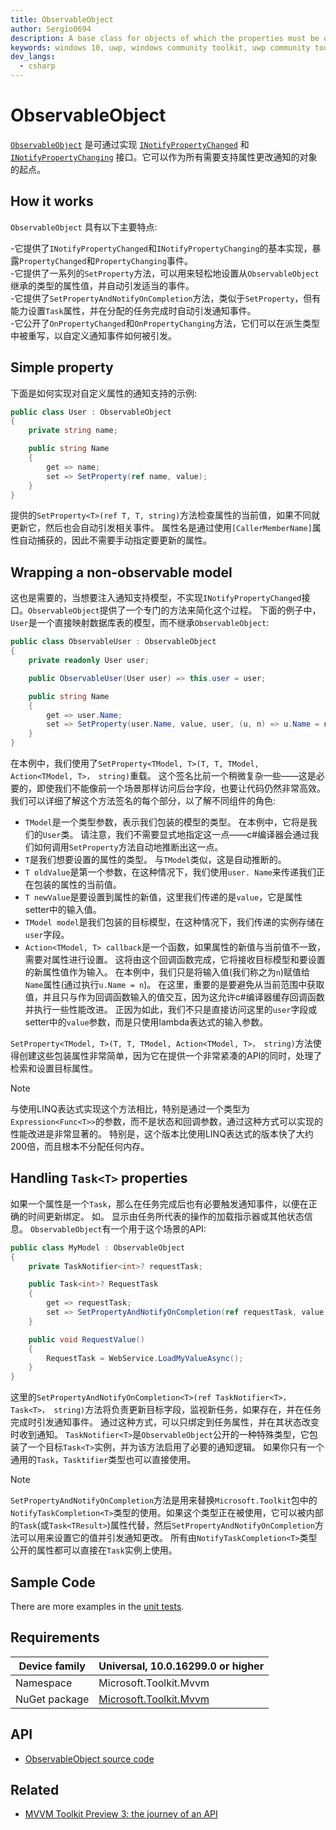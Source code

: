 ```yaml
---
title: ObservableObject
author: Sergio0694
description: A base class for objects of which the properties must be observable
keywords: windows 10, uwp, windows community toolkit, uwp community toolkit, uwp toolkit, mvvm, componentmodel, property changed, notification, binding, net core, net standard
dev_langs:
  - csharp
---
```


# ObservableObject

[`ObservableObject`](https://docs.microsoft.com/dotnet/api/microsoft.toolkit.mvvm.componentmodel.ObservableObject) 是可通过实现 [`INotifyPropertyChanged`](https://docs.microsoft.com/dotnet/api/system.componentmodel.inotifypropertychanged) 和 [`INotifyPropertyChanging`](https://docs.microsoft.com/dotnet/api/system.componentmodel.inotifypropertychanging) 接口。它可以作为所有需要支持属性更改通知的对象的起点。

## How it works

`ObservableObject` 具有以下主要特点:

-它提供了`INotifyPropertyChanged`和`INotifyPropertyChanging`的基本实现，暴露`PropertyChanged`和`PropertyChanging`事件。  
-它提供了一系列的`SetProperty`方法，可以用来轻松地设置从`ObservableObject`继承的类型的属性值，并自动引发适当的事件。  
-它提供了`SetPropertyAndNotifyOnCompletion`方法，类似于`SetProperty`，但有能力设置`Task`属性，并在分配的任务完成时自动引发通知事件。  
-它公开了`OnPropertyChanged`和`OnPropertyChanging`方法，它们可以在派生类型中被重写，以自定义通知事件如何被引发。

## Simple property

下面是如何实现对自定义属性的通知支持的示例:

```csharp
public class User : ObservableObject
{
    private string name;

    public string Name
    {
        get => name;
        set => SetProperty(ref name, value);
    }
}
```

提供的`SetProperty<T>(ref T, T, string)`方法检查属性的当前值，如果不同就更新它，然后也会自动引发相关事件。 属性名是通过使用`[CallerMemberName]`属性自动捕获的，因此不需要手动指定要更新的属性。

## Wrapping a non-observable model

这也是需要的，当想要注入通知支持模型，不实现`INotifyPropertyChanged`接口。`ObservableObject`提供了一个专门的方法来简化这个过程。 下面的例子中，`User`是一个直接映射数据库表的模型，而不继承`ObservableObject`:

```csharp
public class ObservableUser : ObservableObject
{
    private readonly User user;

    public ObservableUser(User user) => this.user = user;

    public string Name
    {
        get => user.Name;
        set => SetProperty(user.Name, value, user, (u, n) => u.Name = n);
    }
}
```

在本例中，我们使用了`SetProperty<TModel, T>(T, T, TModel, Action<TModel, T>， string)`重载。 这个签名比前一个稍微复杂一些——这是必要的，即使我们不能像前一个场景那样访问后台字段，也要让代码仍然非常高效。 我们可以详细了解这个方法签名的每个部分，以了解不同组件的角色:  

- ` TModel `是一个类型参数，表示我们包装的模型的类型。 在本例中，它将是我们的` User `类。 请注意，我们不需要显式地指定这一点——c#编译器会通过我们如何调用` SetProperty `方法自动地推断出这一点。  
- `T`是我们想要设置的属性的类型。 与` TModel `类似，这是自动推断的。  
- ` T oldValue `是第一个参数，在这种情况下，我们使用` user. Name `来传递我们正在包装的属性的当前值。  
- ` T newValue `是要设置到属性的新值，这里我们传递的是` value `，它是属性setter中的输入值。  
- `TModel model`是我们包装的目标模型，在这种情况下，我们传递的实例存储在`user`字段。  
- ` Action<TModel, T> callback `是一个函数，如果属性的新值与当前值不一致，需要对属性进行设置。 这将由这个回调函数完成，它将接收目标模型和要设置的新属性值作为输入。 在本例中，我们只是将输入值(我们称之为`n`)赋值给` Name `属性(通过执行`u.Name = n`)。 在这里，重要的是要避免从当前范围中获取值，并且只与作为回调函数输入的值交互，因为这允许c#编译器缓存回调函数并执行一些性能改进。 正因为如此，我们不只是直接访问这里的` user `字段或setter中的`value`参数，而是只使用lambda表达式的输入参数。  

`SetProperty<TModel, T>(T, T, TModel, Action<TModel, T>， string)`方法使得创建这些包装属性非常简单，因为它在提供一个非常紧凑的API的同时，处理了检索和设置目标属性。  

> [!NOTE]
> 与使用LINQ表达式实现这个方法相比，特别是通过一个类型为` Expression<Func<T>> `的参数，而不是状态和回调参数，通过这种方式可以实现的性能改进是非常显著的。 特别是，这个版本比使用LINQ表达式的版本快了大约200倍，而且根本不分配任何内存。  

## Handling `Task<T>` properties

如果一个属性是一个`Task`，那么在任务完成后也有必要触发通知事件，以便在正确的时间更新绑定。 如。 显示由任务所代表的操作的加载指示器或其他状态信息。 `ObservableObject`有一个用于这个场景的API:

```csharp
public class MyModel : ObservableObject
{
    private TaskNotifier<int>? requestTask;

    public Task<int>? RequestTask
    {
        get => requestTask;
        set => SetPropertyAndNotifyOnCompletion(ref requestTask, value);
    }

    public void RequestValue()
    {
        RequestTask = WebService.LoadMyValueAsync();
    }
}
```

这里的`SetPropertyAndNotifyOnCompletion<T>(ref TaskNotifier<T>， Task<T>， string)`方法将负责更新目标字段，监视新任务，如果存在，并在任务完成时引发通知事件。 通过这种方式，可以只绑定到任务属性，并在其状态改变时收到通知。 `TaskNotifier<T>`是`ObservableObject`公开的一种特殊类型，它包装了一个目标`Task<T>`实例，并为该方法启用了必要的通知逻辑。 如果你只有一个通用的`Task`，`Tasktifier`类型也可以直接使用。

> [!NOTE]
> `SetPropertyAndNotifyOnCompletion`方法是用来替换`Microsoft.Toolkit`包中的`NotifyTaskCompletion<T>`类型的使用。如果这个类型正在被使用，它可以被内部的`Task`(或`Task<TResult>`)属性代替，然后`SetPropertyAndNotifyOnCompletion`方法可以用来设置它的值并引发通知更改。 所有由`NotifyTaskCompletion<T>`类型公开的属性都可以直接在`Task`实例上使用。

## Sample Code

There are more examples in the [unit tests](https://github.com/Microsoft/WindowsCommunityToolkit//blob/master/UnitTests/UnitTests.Shared/Mvvm).

## Requirements

| Device family | Universal, 10.0.16299.0 or higher |
| --- | --- |
| Namespace | Microsoft.Toolkit.Mvvm |
| NuGet package | [Microsoft.Toolkit.Mvvm](https://www.nuget.org/packages/Microsoft.Toolkit.Mvvm/) |

## API

* [ObservableObject source code](https://github.com/Microsoft/WindowsCommunityToolkit//blob/master/Microsoft.Toolkit.Mvvm/ComponentModel/ObservableObject.cs)

## Related

* [MVVM Toolkit Preview 3: the journey of an API](https://devblogs.microsoft.com/pax-windows/mvvm-toolkit-preview-3-the-journey-of-an-api/)
